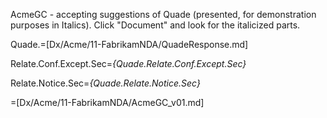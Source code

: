 AcmeGC - accepting suggestions of Quade (presented, for demonstration purposes in Italics).  Click "Document" and look for the italicized parts.

Quade.=[Dx/Acme/11-FabrikamNDA/QuadeResponse.md]

Relate.Conf.Except.Sec=<i>{Quade.Relate.Conf.Except.Sec}</i>

Relate.Notice.Sec=<i>{Quade.Relate.Notice.Sec}</i>

=[Dx/Acme/11-FabrikamNDA/AcmeGC_v01.md]
